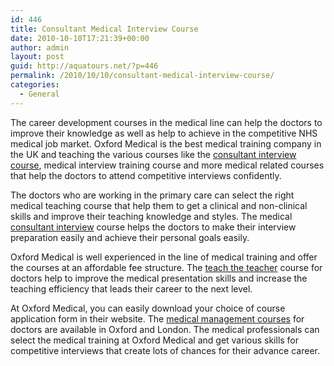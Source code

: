 ```yaml
---
id: 446
title: Consultant Medical Interview Course
date: 2010-10-10T17:21:39+00:00
author: admin
layout: post
guid: http://aquatours.net/?p=446
permalink: /2010/10/10/consultant-medical-interview-course/
categories:
  - General
---
```

The career development courses in the medical line can help the doctors to improve their knowledge as well as help to achieve in the competitive NHS medical job market. Oxford Medical is the best medical training company in the UK and teaching the various courses like the [consultant interview course](http://www.medicalinterviewsuk.co.uk/), medical interview training course and more medical related courses that help the doctors to attend competitive interviews confidently.

The doctors who are working in the primary care can select the right medical teaching course that help them to get a clinical and non-clinical skills and improve their teaching knowledge and styles. The medical [consultant interview](http://www.medicalinterviewsuk.co.uk/consultant-interview.html) course helps the doctors to make their interview preparation easily and achieve their personal goals easily.

Oxford Medical is well experienced in the line of medical training and offer the courses at an affordable fee structure. The [teach the teacher](http://www.medicalinterviewsuk.co.uk/) course for doctors help to improve the medical presentation skills and increase the teaching efficiency that leads their career to the next level.

At Oxford Medical, you can easily download your choice of course application form in their website. The [medical management courses](http://www.medicalinterviewsuk.co.uk/) for doctors are available in Oxford and London. The medical professionals can select the medical training at Oxford Medical and get various skills for competitive interviews that create lots of chances for their advance career.